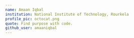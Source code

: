 ```yaml
---
name: Amaan Iqbal
institution: National Institute of Technology, Rourkela
profile_pic: octocat.png
quote: Find purpose with code.
github_user: amaaniqbal
---
```

